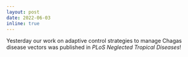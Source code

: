 ```yaml
---
layout: post
date: 2022-06-03
inline: true
---
```


Yesterday our work on adaptive control strategies to manage Chagas disease vectors was published in _PLoS Neglected Tropical Diseases_!